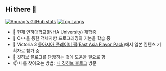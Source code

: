 ## Hi there 👋
[![Anurag's GitHub stats](https://github-readme-stats.vercel.app/api?username=gkeksd&theme=dark)](https://github.com/gkeksd/github-readme-stats)
[![Top Langs](https://github-readme-stats.vercel.app/api/top-langs/?username=gkeksd&exclude_repo=github-readme-stats,gkeksd.github.io,RealtimeClock&layout=compact)](https://github.com/gkeksd/github-readme-stats)

- 🔭 현재 인하대학교(INHA University) 재학중
- 🌱 C++을 통한 객체지향 프로그래밍의 기본을 학습 중
- 👯 Victoria 3 [동아시아 플레이버 팩(East Asia Flavor Pack)](https://github.com/East-Asia-Flavor-Pack/East-Asia-Flavor-Pack)에서 일본 컨텐츠 기획자로 참가 중
- 🤔 깃허브 블로그를 단장하는 것에 도움을 필요로 함
- 📫 나를 찾아오는 방법: [내 깃허브 블로그](gkeksd.github.io) 방문
